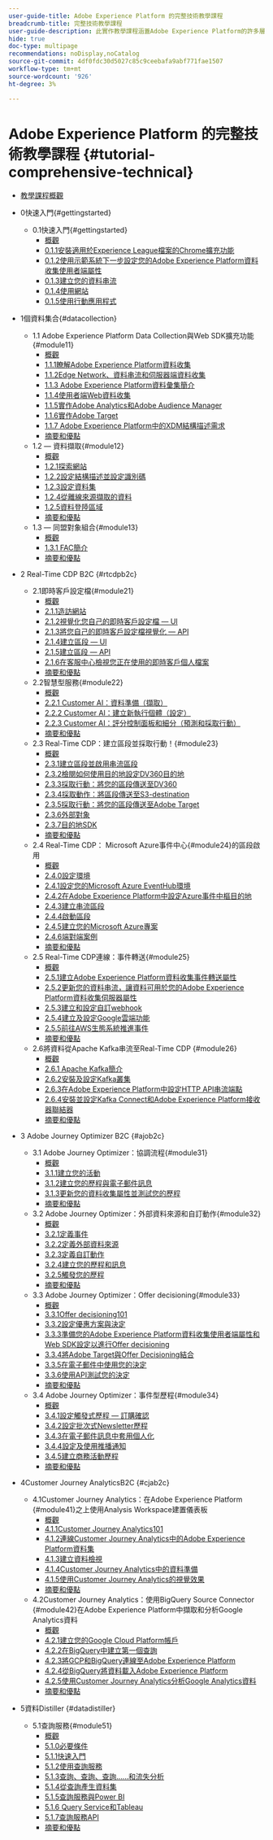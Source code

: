 ```yaml
---
user-guide-title: Adobe Experience Platform 的完整技術教學課程
breadcrumb-title: 完整技術教學課程
user-guide-description: 此實作教學課程涵蓋Adobe Experience Platform的許多層面，包括與協力廠商系統的連線。
hide: true
doc-type: multipage
recommendations: noDisplay,noCatalog
source-git-commit: 4df0fdc30d5027c85c9ceebafa9abf771fae1507
workflow-type: tm+mt
source-wordcount: '926'
ht-degree: 3%

---
```



# Adobe Experience Platform 的完整技術教學課程 {#tutorial-comprehensive-technical}

+ [教學課程概觀](/help/tutorial-comprehensive-technical/overview.md)

+ 0快速入門{#gettingstarted}
   + 0.1快速入門{#gettingstarted}
      + [概觀](/help/tutorial-comprehensive-technical/modules/gettingstarted/gettingstarted/getting-started.md)
      + [0.1.1安裝適用於Experience League檔案的Chrome擴充功能](/help/tutorial-comprehensive-technical/modules/gettingstarted/gettingstarted/ex1.md)
      + [0.1.2使用示範系統下一步設定您的Adobe Experience Platform資料收集使用者端屬性](/help/tutorial-comprehensive-technical/modules/gettingstarted/gettingstarted/ex2.md)
      + [0.1.3建立您的資料串流](/help/tutorial-comprehensive-technical/modules/gettingstarted/gettingstarted/ex3.md)
      + [0.1.4使用網站](/help/tutorial-comprehensive-technical/modules/gettingstarted/gettingstarted/ex4.md)
      + [0.1.5使用行動應用程式](/help/tutorial-comprehensive-technical/modules/gettingstarted/gettingstarted/ex5.md)

+ 1個資料集合{#datacollection}
   + 1.1 Adobe Experience Platform Data Collection與Web SDK擴充功能{#module11}
      + [概觀](/help/tutorial-comprehensive-technical/modules/datacollection/module1.1/data-ingestion-launch-web-sdk.md)
      + [1.1.1瞭解Adobe Experience Platform資料收集](/help/tutorial-comprehensive-technical/modules/datacollection/module1.1/ex1.md)
      + [1.1.2Edge Network、資料串流和伺服器端資料收集](/help/tutorial-comprehensive-technical/modules/datacollection/module1.1/ex2.md)
      + [1.1.3 Adobe Experience Platform資料彙集簡介](/help/tutorial-comprehensive-technical/modules/datacollection/module1.1/ex3.md)
      + [1.1.4使用者端Web資料收集](/help/tutorial-comprehensive-technical/modules/datacollection/module1.1/ex4.md)
      + [1.1.5實作Adobe Analytics和Adobe Audience Manager](/help/tutorial-comprehensive-technical/modules/datacollection/module1.1/ex5.md)
      + [1.1.6實作Adobe Target](/help/tutorial-comprehensive-technical/modules/datacollection/module1.1/ex6.md)
      + [1.1.7 Adobe Experience Platform中的XDM結構描述需求](/help/tutorial-comprehensive-technical/modules/datacollection/module1.1/ex7.md)
      + [摘要和優點](/help/tutorial-comprehensive-technical/modules/datacollection/module1.1/summary.md)
   + 1.2 — 資料擷取{#module12}
      + [概觀](/help/tutorial-comprehensive-technical/modules/datacollection/module1.2/data-ingestion.md)
      + [1.2.1探索網站](/help/tutorial-comprehensive-technical/modules/datacollection/module1.2/ex1.md)
      + [1.2.2設定結構描述並設定識別碼](/help/tutorial-comprehensive-technical/modules/datacollection/module1.2/ex2.md)
      + [1.2.3設定資料集](/help/tutorial-comprehensive-technical/modules/datacollection/module1.2/ex3.md)
      + [1.2.4從離線來源擷取的資料](/help/tutorial-comprehensive-technical/modules/datacollection/module1.2/ex4.md)
      + [1.2.5資料登陸區域](/help/tutorial-comprehensive-technical/modules/datacollection/module1.2/ex5.md)
      + [摘要和優點](/help/tutorial-comprehensive-technical/modules/datacollection/module1.2/summary.md)
   + 1.3 — 同盟對象組合{#module13}
      + [概觀](/help/tutorial-comprehensive-technical/modules/datacollection/module1.3/fac.md)
      + [1.3.1 FAC簡介](/help/tutorial-comprehensive-technical/modules/datacollection/module1.3/ex1.md)
      + [摘要和優點](/help/tutorial-comprehensive-technical/modules/datacollection/module1.3/summary.md)

+ 2 Real-Time CDP B2C {#rtcdpb2c}
   + 2.1即時客戶設定檔{#module21}
      + [概觀](/help/tutorial-comprehensive-technical/modules/rtcdp-b2c/module2.1/real-time-customer-profile.md)
      + [2.1.1造訪網站](/help/tutorial-comprehensive-technical/modules/rtcdp-b2c/module2.1/ex1.md)
      + [2.1.2視覺化您自己的即時客戶設定檔 — UI](/help/tutorial-comprehensive-technical/modules/rtcdp-b2c/module2.1/ex2.md)
      + [2.1.3將您自己的即時客戶設定檔視覺化 — API](/help/tutorial-comprehensive-technical/modules/rtcdp-b2c/module2.1/ex3.md)
      + [2.1.4建立區段 — UI](/help/tutorial-comprehensive-technical/modules/rtcdp-b2c/module2.1/ex4.md)
      + [2.1.5建立區段 — API](/help/tutorial-comprehensive-technical/modules/rtcdp-b2c/module2.1/ex5.md)
      + [2.1.6在客服中心檢視您正在使用的即時客戶個人檔案](/help/tutorial-comprehensive-technical/modules/rtcdp-b2c/module2.1/ex6.md)
      + [摘要和優點](/help/tutorial-comprehensive-technical/modules/rtcdp-b2c/module2.1/summary.md)
   + 2.2智慧型服務{#module22}
      + [概觀](/help/tutorial-comprehensive-technical/modules/rtcdp-b2c/module2.2/intelligent-services.md)
      + [2.2.1 Customer AI：資料準備（擷取）](/help/tutorial-comprehensive-technical/modules/rtcdp-b2c/module2.2/ex1.md)
      + [2.2.2 Customer AI：建立新執行個體（設定）](/help/tutorial-comprehensive-technical/modules/rtcdp-b2c/module2.2/ex2.md)
      + [2.2.3 Customer AI：評分控制面板和細分（預測和採取行動）](/help/tutorial-comprehensive-technical/modules/rtcdp-b2c/module2.2/ex3.md)
      + [摘要和優點](/help/tutorial-comprehensive-technical/modules/rtcdp-b2c/module2.2/summary.md)
   + 2.3 Real-Time CDP：建立區段並採取行動！{#module23}
      + [概觀](/help/tutorial-comprehensive-technical/modules/rtcdp-b2c/module2.3/real-time-cdp-build-a-segment-take-action.md)
      + [2.3.1建立區段並啟用串流區段](/help/tutorial-comprehensive-technical/modules/rtcdp-b2c/module2.3/ex1.md)
      + [2.3.2檢閱如何使用目的地設定DV360目的地](/help/tutorial-comprehensive-technical/modules/rtcdp-b2c/module2.3/ex2.md)
      + [2.3.3採取行動：將您的區段傳送至DV360](/help/tutorial-comprehensive-technical/modules/rtcdp-b2c/module2.3/ex3.md)
      + [2.3.4採取動作：將區段傳送至S3-destination](/help/tutorial-comprehensive-technical/modules/rtcdp-b2c/module2.3/ex4.md)
      + [2.3.5採取行動：將您的區段傳送至Adobe Target](/help/tutorial-comprehensive-technical/modules/rtcdp-b2c/module2.3/ex5.md)
      + [2.3.6外部對象](/help/tutorial-comprehensive-technical/modules/rtcdp-b2c/module2.3/ex6.md)
      + [2.3.7目的地SDK](/help/tutorial-comprehensive-technical/modules/rtcdp-b2c/module2.3/ex7.md)
      + [摘要和優點](/help/tutorial-comprehensive-technical/modules/rtcdp-b2c/module2.3/summary.md)
   + 2.4 Real-Time CDP： Microsoft Azure事件中心{#module24}的區段啟用
      + [概觀](/help/tutorial-comprehensive-technical/modules/rtcdp-b2c/module2.4/segment-activation-microsoft-azure-eventhub.md)
      + [2.4.0設定環境](/help/tutorial-comprehensive-technical/modules/rtcdp-b2c/module2.4/ex0.md)
      + [2.4.1設定您的Microsoft Azure EventHub環境](/help/tutorial-comprehensive-technical/modules/rtcdp-b2c/module2.4/ex1.md)
      + [2.4.2在Adobe Experience Platform中設定Azure事件中樞目的地](/help/tutorial-comprehensive-technical/modules/rtcdp-b2c/module2.4/ex2.md)
      + [2.4.3建立串流區段](/help/tutorial-comprehensive-technical/modules/rtcdp-b2c/module2.4/ex3.md)
      + [2.4.4啟動區段](/help/tutorial-comprehensive-technical/modules/rtcdp-b2c/module2.4/ex4.md)
      + [2.4.5建立您的Microsoft Azure專案](/help/tutorial-comprehensive-technical/modules/rtcdp-b2c/module2.4/ex5.md)
      + [2.4.6端對端案例](/help/tutorial-comprehensive-technical/modules/rtcdp-b2c/module2.4/ex6.md)
      + [摘要和優點](/help/tutorial-comprehensive-technical/modules/rtcdp-b2c/module2.4/summary.md)
   + 2.5 Real-Time CDP連線：事件轉送{#module25}
      + [概觀](/help/tutorial-comprehensive-technical/modules/rtcdp-b2c/module2.5/aep-data-collection-ssf.md)
      + [2.5.1建立Adobe Experience Platform資料收集事件轉送屬性](/help/tutorial-comprehensive-technical/modules/rtcdp-b2c/module2.5/ex1.md)
      + [2.5.2更新您的資料串流，讓資料可用於您的Adobe Experience Platform資料收集伺服器屬性](/help/tutorial-comprehensive-technical/modules/rtcdp-b2c/module2.5/ex2.md)
      + [2.5.3建立和設定自訂webhook](/help/tutorial-comprehensive-technical/modules/rtcdp-b2c/module2.5/ex3.md)
      + [2.5.4建立及設定Google雲端功能](/help/tutorial-comprehensive-technical/modules/rtcdp-b2c/module2.5/ex4.md)
      + [2.5.5前往AWS生態系統推進事件](/help/tutorial-comprehensive-technical/modules/rtcdp-b2c/module2.5/ex5.md)
      + [摘要和優點](/help/tutorial-comprehensive-technical/modules/rtcdp-b2c/module2.5/summary.md)
   + 2.6將資料從Apache Kafka串流至Real-Time CDP {#module26}
      + [概觀](/help/tutorial-comprehensive-technical/modules/rtcdp-b2c/module2.6/aep-apache-kafka.md)
      + [2.6.1 Apache Kafka簡介](/help/tutorial-comprehensive-technical/modules/rtcdp-b2c/module2.6/ex1.md)
      + [2.6.2安裝及設定Kafka叢集](/help/tutorial-comprehensive-technical/modules/rtcdp-b2c/module2.6/ex2.md)
      + [2.6.3在Adobe Experience Platform中設定HTTP API串流端點](/help/tutorial-comprehensive-technical/modules/rtcdp-b2c/module2.6/ex3.md)
      + [2.6.4安裝並設定Kafka Connect和Adobe Experience Platform接收器聯結器](/help/tutorial-comprehensive-technical/modules/rtcdp-b2c/module2.6/ex4.md)
      + [摘要和優點](/help/tutorial-comprehensive-technical/modules/rtcdp-b2c/module2.6/summary.md)

+ 3 Adobe Journey Optimizer B2C {#ajob2c}
   + 3.1 Adobe Journey Optimizer：協調流程{#module31}
      + [概觀](/help/tutorial-comprehensive-technical/modules/ajo-b2c/module3.1/journey-orchestration-create-account.md)
      + [3.1.1建立您的活動](/help/tutorial-comprehensive-technical/modules/ajo-b2c/module3.1/ex1.md)
      + [3.1.2建立您的歷程與電子郵件訊息](/help/tutorial-comprehensive-technical/modules/ajo-b2c/module3.1/ex2.md)
      + [3.1.3更新您的資料收集屬性並測試您的歷程](/help/tutorial-comprehensive-technical/modules/ajo-b2c/module3.1/ex3.md)
      + [摘要和優點](/help/tutorial-comprehensive-technical/modules/ajo-b2c/module3.1/summary.md)
   + 3.2 Adobe Journey Optimizer：外部資料來源和自訂動作{#module32}
      + [概觀](/help/tutorial-comprehensive-technical/modules/ajo-b2c/module3.2/journey-orchestration-external-weather-api-sms.md)
      + [3.2.1定義事件](/help/tutorial-comprehensive-technical/modules/ajo-b2c/module3.2/ex1.md)
      + [3.2.2定義外部資料來源](/help/tutorial-comprehensive-technical/modules/ajo-b2c/module3.2/ex2.md)
      + [3.2.3定義自訂動作](/help/tutorial-comprehensive-technical/modules/ajo-b2c/module3.2/ex3.md)
      + [3.2.4建立您的歷程和訊息](/help/tutorial-comprehensive-technical/modules/ajo-b2c/module3.2/ex4.md)
      + [3.2.5觸發您的歷程](/help/tutorial-comprehensive-technical/modules/ajo-b2c/module3.2/ex5.md)
      + [摘要和優點](/help/tutorial-comprehensive-technical/modules/ajo-b2c/module3.2/summary.md)
   + 3.3 Adobe Journey Optimizer：Offer decisioning{#module33}
      + [概觀](/help/tutorial-comprehensive-technical/modules/ajo-b2c/module3.3/offer-decisioning.md)
      + [3.3.1Offer decisioning101](/help/tutorial-comprehensive-technical/modules/ajo-b2c/module3.3/ex1.md)
      + [3.3.2設定優惠方案與決定](/help/tutorial-comprehensive-technical/modules/ajo-b2c/module3.3/ex2.md)
      + [3.3.3準備您的Adobe Experience Platform資料收集使用者端屬性和Web SDK設定以進行Offer decisioning](/help/tutorial-comprehensive-technical/modules/ajo-b2c/module3.3/ex3.md)
      + [3.3.4將Adobe Target與Offer Decisioning結合](/help/tutorial-comprehensive-technical/modules/ajo-b2c/module3.3/ex4.md)
      + [3.3.5在電子郵件中使用您的決定](/help/tutorial-comprehensive-technical/modules/ajo-b2c/module3.3/ex5.md)
      + [3.3.6使用API測試您的決定](/help/tutorial-comprehensive-technical/modules/ajo-b2c/module3.3/ex6.md)
      + [摘要和優點](/help/tutorial-comprehensive-technical/modules/ajo-b2c/module3.3/summary.md)
   + 3.4 Adobe Journey Optimizer：事件型歷程{#module34}
      + [概觀](/help/tutorial-comprehensive-technical/modules/ajo-b2c/module3.4/journeyoptimizer.md)
      + [3.4.1設定觸發式歷程 — 訂購確認](/help/tutorial-comprehensive-technical/modules/ajo-b2c/module3.4/ex1.md)
      + [3.4.2設定批次式Newsletter歷程](/help/tutorial-comprehensive-technical/modules/ajo-b2c/module3.4/ex2.md)
      + [3.4.3在電子郵件訊息中套用個人化](/help/tutorial-comprehensive-technical/modules/ajo-b2c/module3.4/ex3.md)
      + [3.4.4設定及使用推播通知](/help/tutorial-comprehensive-technical/modules/ajo-b2c/module3.4/ex4.md)
      + [3.4.5建立商務活動歷程](/help/tutorial-comprehensive-technical/modules/ajo-b2c/module3.4/ex5.md)
      + [摘要和優點](/help/tutorial-comprehensive-technical/modules/ajo-b2c/module3.4/summary.md)

+ 4Customer Journey AnalyticsB2C {#cjab2c}
   + 4.1Customer Journey Analytics：在Adobe Experience Platform {#module41}之上使用Analysis Workspace建置儀表板
      + [概觀](/help/tutorial-comprehensive-technical/modules/cja-b2c/module4.1/customer-journey-analytics-build-a-dashboard.md)
      + [4.1.1Customer Journey Analytics101](/help/tutorial-comprehensive-technical/modules/cja-b2c/module4.1/ex1.md)
      + [4.1.2連線Customer Journey Analytics中的Adobe Experience Platform資料集](/help/tutorial-comprehensive-technical/modules/cja-b2c/module4.1/ex2.md)
      + [4.1.3建立資料檢視](/help/tutorial-comprehensive-technical/modules/cja-b2c/module4.1/ex3.md)
      + [4.1.4Customer Journey Analytics中的資料準備](/help/tutorial-comprehensive-technical/modules/cja-b2c/module4.1/ex4.md)
      + [4.1.5使用Customer Journey Analytics的視覺效果](/help/tutorial-comprehensive-technical/modules/cja-b2c/module4.1/ex5.md)
      + [摘要和優點](/help/tutorial-comprehensive-technical/modules/cja-b2c/module4.1/summary.md)
   + 4.2Customer Journey Analytics：使用BigQuery Source Connector {#module42}在Adobe Experience Platform中擷取和分析Google Analytics資料
      + [概觀](/help/tutorial-comprehensive-technical/modules/cja-b2c/module4.2/customer-journey-analytics-bigquery-gcp.md)
      + [4.2.1建立您的Google Cloud Platform帳戶](/help/tutorial-comprehensive-technical/modules/cja-b2c/module4.2/ex1.md)
      + [4.2.2在BigQuery中建立第一個查詢](/help/tutorial-comprehensive-technical/modules/cja-b2c/module4.2/ex2.md)
      + [4.2.3將GCP和BigQuery連線至Adobe Experience Platform](/help/tutorial-comprehensive-technical/modules/cja-b2c/module4.2/ex3.md)
      + [4.2.4從BigQuery將資料載入Adobe Experience Platform](/help/tutorial-comprehensive-technical/modules/cja-b2c/module4.2/ex4.md)
      + [4.2.5使用Customer Journey Analytics分析Google Analytics資料](/help/tutorial-comprehensive-technical/modules/cja-b2c/module4.2/ex5.md)
      + [摘要和優點](/help/tutorial-comprehensive-technical/modules/cja-b2c/module4.2/summary.md)

+ 5資料Distiller {#datadistiller}
   + 5.1查詢服務{#module51}
      + [概觀](/help/tutorial-comprehensive-technical/modules/datadistiller/module5.1/query-service.md)
      + [5.1.0必要條件](/help/tutorial-comprehensive-technical/modules/datadistiller/module5.1/ex0.md)
      + [5.1.1快速入門](/help/tutorial-comprehensive-technical/modules/datadistiller/module5.1/ex1.md)
      + [5.1.2使用查詢服務](/help/tutorial-comprehensive-technical/modules/datadistiller/module5.1/ex2.md)
      + [5.1.3查詢、查詢、查詢……和流失分析](/help/tutorial-comprehensive-technical/modules/datadistiller/module5.1/ex3.md)
      + [5.1.4從查詢產生資料集](/help/tutorial-comprehensive-technical/modules/datadistiller/module5.1/ex4.md)
      + [5.1.5查詢服務與Power BI](/help/tutorial-comprehensive-technical/modules/datadistiller/module5.1/ex5.md)
      + [5.1.6 Query Service和Tableau](/help/tutorial-comprehensive-technical/modules/datadistiller/module5.1/ex6.md)
      + [5.1.7查詢服務API](/help/tutorial-comprehensive-technical/modules/datadistiller/module5.1/ex7.md)
      + [摘要和優點](/help/tutorial-comprehensive-technical/modules/datadistiller/module5.1/summary.md)




